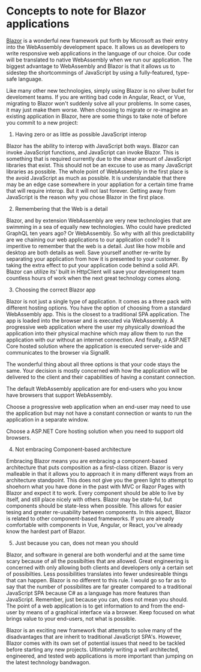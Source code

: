 # Concepts to note for Blazor applications

[Blazor](https://dotnet.microsoft.com/apps/aspnet/web-apps/blazor) is a wonderful new framework put forth by Microsoft as their entry into the WebAssembly development space. It allows us as developers to write responsive web applications in the language of our choice. Our code will be translated to native WebAssembly when we run our application. The biggest advantage to WebAssembly and Blazor is that it allows us to sidestep the shortcommings of JavaScript by using a fully-featured, type-safe language.

Like many other new technologies, simply using Blazor is no silver bullet for develoment teams. If you are writing bad code in Angular, React, or Vue, migrating to Blazor won't suddenly solve all your problems. In some cases, it may just make them worse. When choosing to migrate or re-imagine an existing application in Blazor, here are some things to take note of before you commit to a new project:

1) Having zero or as little as possible JavaScript interop

Blazor has the ability to interop with JavaScript both ways. Blazor can invoke JavaScript functions, and JavaScript can invoke Blazor. This is something that is required currently due to the shear amount of JavaScript libraries that exist. This should not be an excuse to use as many JavaScript libraries as possible. The whole point of WebAssembly in the first place is the avoid JavaScript as much as possible. It is understandable that there may be an edge case somewhere in your appliation for a certain time frame that will require interop. But it will not last forever. Getting away from JavaScript is the reason why you chose Blazor in the first place.

2) Remembering that the Web is a detail

Blazor, and by extension WebAssembly are very new technologies that are swimming in a sea of equally new technologies. Who could have predicted GraphQL ten years ago? Or WebAssembly. So why with all this predictability are we chaining our web applications to our application code? It is imperitive to remember that the web is a detail. Just like how mobile and desktop are both details as well. Save yourself another re-write by separating your application from how it is presented to your customer. By taking the extra effect to put your application code behind a solid API. Blazor can utilize its' built in HttpClient will save your development team countless hours of work when the next great technology comes along.

3) Choosing the correct Blazor app

Blazor is not just a single type of application. It comes as a three pack with different hosting options. You have the option of choosing from a standard WebAssembly app. This is the closest to a traditional SPA application. The app is loaded into the browser and is executed via WebAssembly. A progressive web application where the user my physically download the application into their physical machine which may allow them to run the application with our without an internet connection. And finally, a ASP.NET Core hosted solution where the application is executed server-side and communicates to the browser via SignalR.

The wonderful thing about all three options is that your code stays the same. Your decision is mostly concerned with how the application will be delivered to the client and their capabilities of having a constant connection.

The default WebAssembly application are for end-users who you know have browsers that support WebAssembly.

Choose a progressive web application when an end-user may need to use the application but may not have a constant connection or wants to run the application in a separate window.

Choose a ASP.NET Core hosting solution when you need to support old browsers.

4) Not embracing Component-based architecture

Embracing Blazor means you are embracing a component-based architecture that puts composition as a first-class citizen. Blazor is very malleable in that it allows you to approach it in many different ways from an architecture standpoint. This does not give you the green light to attempt to shoehorn what you have done in the past with MVC or Razor Pages with Blazor and expect it to work. Every component should be able to live by itself, and still place nicely with others. Blazor may be state-ful, but components should be state-less when possible. This allows for easier tesing and greater re-usability between components. In this aspect, Blazor is related to other component-based frameworks. If you are already comfortable with components in Vue, Angular, or React, you've already know the hardest part of Blazor.

5) Just because you can, does not mean you should

Blazor, and software in general are both wonderful and at the same time scary because of all the possibilties that are allowed. Great engineering is concerned with only allowing both clients and developers only a certain set of possibilties. Less possibilities translates into fewer undesireable things that can happen. Blazor is no different to this rule. I would go so far as to say that the number of possibilites are far greater compared to a traditional JavaScript SPA because C# as a language has more features than JavaScript. Remember, just because you can, does not mean you should. The point of a web application is to get information to and from the end-user by means of a graphical interface via a browser. Keep focused on what brings value to your end-users, not what is possible.

Blazor is an exciting new framework that attempts to solve many of the disadvantages that are inherit to traditional JavaScript SPA's. However, Blazor comes with its own set of potential issues that need to be tackled before starting any new projects. Ultimately writing a well architected, engineered, and tested web applications is more important than jumping on the latest technology bandwagon.